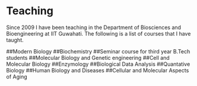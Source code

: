 # Teaching

Since 2009 I have been teaching in the Department of Biosciences and Bioengineering at IIT Guwahati. The following is a list of courses that I have taught.

##Modern Biology
##Biochemistry
##Seminar course for third year B.Tech students
##Molecular Biology and Genetic engineering
##Cell and Molecular Biology
##Enzymology
##Biological Data Analysis
##Quantative Biology
##Human Biology and Diseases
##Cellular and Molecular Aspects of Aging 
